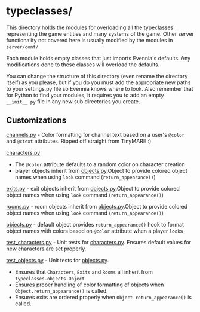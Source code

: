 # typeclasses/

This directory holds the modules for overloading all the typeclasses
representing the game entities and many systems of the game. Other
server functionality not covered here is usually modified by the
modules in `server/conf/`.

Each module holds empty classes that just imports Evennia's defaults.
Any modifications done to these classes will overload the defaults.

You can change the structure of this directory (even rename the
directory itself) as you please, but if you do you must add the
appropriate new paths to your settings.py file so Evennia knows where
to look. Also remember that for Python to find your modules, it
requires you to add an empty `__init__.py` file in any new sub
directories you create.

## Customizations

[channels.py](channels.py) - Color formatting for channel text based on a
user's `@color` and `@ctext` attributes. Ripped off straight from TinyMARE :)

[characters.py](characters.py)
 * The `@color` attribute defaults to a random color on character creation
 * player objects inherit from [objects.py](objects.py).Object to provide
   colored object names when using `look` command (`return_appearance()`)

[exits.py](exits.py) - exit objects inherit from
[objects.py](objects.py).Object to provide colored object names when using
`look` command (`return_appearance()`)

[rooms.py](rooms.py) - room objects inherit from
[objects.py](objects.py).Object to provide colored object names when using
`look` command (`return_appearance()`)

[objects.py](objects.py) - default object provides `return_appearance()` hook
to format object names with colors based on `@color` attribute when a player
`look`s

[test_characters.py](test_characters.py) - Unit tests for
[characters.py](characters.py). Ensures default values for new characters are
set properly.

[test_objects.py](test_objects.py) - Unit tests for [objects.py](objects.py).
 * Ensures that `Characters`, `Exits` and `Rooms` all inherit from
  `typeclasses.objects.Object`
 * Ensures proper handling of color formatting of objects when
   `Object.return_appearance()` is called.
 * Ensures exits are ordered properly when `Object.return_appearance()` is
   called.
